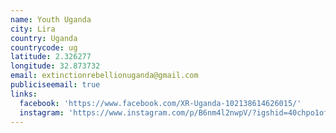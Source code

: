 ```yaml
---
name: Youth Uganda
city: Lira
country: Uganda
countrycode: ug
latitude: 2.326277
longitude: 32.873732
email: extinctionrebellionuganda@gmail.com
publiciseemail: true
links:
  facebook: 'https://www.facebook.com/XR-Uganda-102138614626015/'
  instagram: 'https://www.instagram.com/p/B6nm4l2nwpV/?igshid=40chpo1ofpnr'
---
```


